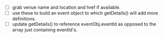 - [ ] grab venue name and location and href if available.
- [ ] use these to build an event object to which getDetails() will add more definitions. 
- [ ] update getDetails() to reference eventObj.eventId as opposed to the array just containing eventId's.